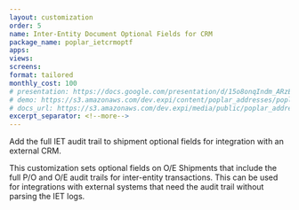```yaml
---
layout: customization
order: 5
name: Inter-Entity Document Optional Fields for CRM
package_name: poplar_ietcrmoptf
apps:
views:
screens:
format: tailored
monthly_cost: 100
# presentation: https://docs.google.com/presentation/d/15o8onqIndm_ARzEtfFufTsxpMcCM2YxC9wkvMXzwmrM/edit?usp=sharing
# demo: https://s3.amazonaws.com/dev.expi/content/poplar_addresses/poplar_addresses_demo.mp4
# docs_url: https://s3.amazonaws.com/dev.expi/media/public/poplar_addresses-0.0.9/docs/index.html
excerpt_separator: <!--more-->
---
```


Add the full IET audit trail to shipment optional fields for integration with 
an external CRM.
<!--more-->

This customization sets optional fields on O/E Shipments that include the full
P/O and O/E audit trails for inter-entity transactions.  This can be used
for integrations with external systems that need the audit trail without 
parsing the IET logs.
